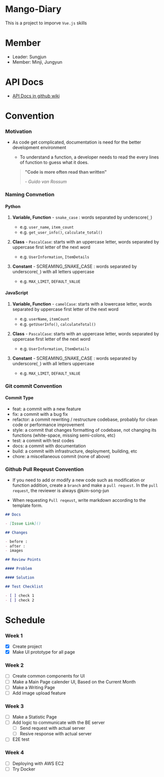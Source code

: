 # Mango-Diary

This is a project to imporve `Vue.js` skills

# Member

 - Leader: Sungjun
 - Member: Minji, Jungyun

# API Docs

- [API Docs in github wiki](https://github.com/DEV-TINO/Mango-Diary/wiki/%08API-Docs)

# Convention

### Motivation

- As code get complicated, documentation is need for the better development environment

  - To understand a function, a developer needs to read the every lines of function to guess what it does.

  > **"Code is more often read than written"**
  >
  > *- Guido van Rossum*

### Naming Convnetion

#### Python
  1. **Variable, Function**
    - `snake_case` : words separated by underscore(`_`)
      - e.g. `user_name`, `item_count`
      - e.g. `get_user_info()`, `calculate_total()`
          
  2. **Class**
    - `PascalCase`: starts with an uppercase letter, words separated by uppercase first letter of the next word
      - e.g. `UserInformation`, `ItemDetails`
          
  3. **Constant**
    - SCREAMING_SNAKE_CASE : words separated by underscore(`_`) with all letters uppercase
      - e.g. `MAX_LIMIT`, `DEFAULT_VALUE`

#### JavaScript
  1. **Variable, Function**
    - `camelCase`: starts with a lowercase letter, words separated by uppercase first letter of the next word
      - e.g. `userName`, `itemCount`
      - e.g. `getUserInfo()`, `calculateTotal()`
          
  2. **Class**
    - `PascalCase`: starts with an uppercase letter, words separated by uppercase first letter of the next word
      - e.g. `UserInformation`, `ItemDetails`
      
  3. **Constant**
    - SCREAMING_SNAKE_CASE : words separated by underscore(`_`) with all letters uppercase
      - e.g. `MAX_LIMIT`, `DEFAULT_VALUE`

### Git commit Convention

#### Commit Type

- feat: a commit with a new feature
- fix: a commit with a bug fix
- refactor: a commit rewriting / restructure codebase, probably for clean code or performance improvement
- style: a commit that changes formatting of codebase, not changing its functions (white-space, missing semi-colons, etc)
- test: a commit with test codes
- docs: a commit with documentation
- build: a commit with infrastructure, deployment, building, etc
- chore: a miscellaneous commit (none of above)

### Github Pull Reqeust Convention

- If you need to add or modify a new code such as modification or function addition, create a `branch` and make a `pull request`. In the `pull request`, the reviewer is always @kim-song-jun

- When requesting `Pull reqeust`, write markdown according to the template form.


```md
## Docs

- [Issue Link]()

## Changes

- before :
- after :
- images

## Review Points

#### Problem

#### Solution

## Test Checklist

- [ ] check 1
- [ ] check 2
```






# Schedule

### Week 1

 - [x] Create project
 - [x] Make UI prototype for all page

### Week 2

 - [ ] Create common components for UI
 - [ ] Make a Main Page calender UI, Based on the Current Month
 - [ ] Make a Writing Page
 - [ ] Add image upload feature

### Week 3

 - [ ] Make a Statistic Page
 - [ ] Add logic to communicate with the BE server
   - [ ] Send request with actual server
   - [ ] Resive response with actual server
 - [ ] E2E test

### Week 4

 - [ ] Deploying with AWS EC2
 - [ ] Try Docker

